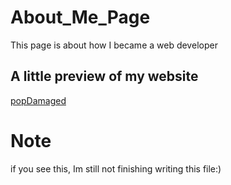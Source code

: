 # About_Me_Page
This page is about how I became a web developer

## A little preview of my website
[popDamaged](popImg.jpg)

# Note
if you see this, Im still not finishing writing this file:)
